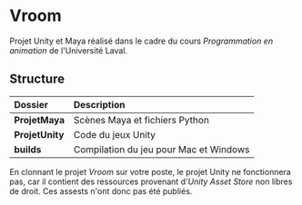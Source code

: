 # Vroom
Projet Unity et Maya réalisé dans le cadre du cours *Programmation en animation* de l'Université Laval.

## Structure
| Dossier |  Description |
|:---|:---|
| **ProjetMaya** | Scènes Maya et fichiers Python |
| **ProjetUnity** | Code du jeux Unity |
| **builds** | Compilation du jeu pour Mac et Windows|

En clonnant le projet *Vroom* sur votre poste, le projet Unity ne fonctionnera pas, car il contient des ressources provenant d'*Unity Asset Store* non libres de droit. Ces assests n'ont donc pas été publiés.
